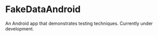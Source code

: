 # FakeDataAndroid
An Android app that demonstrates testing techniques. Currently under development.
